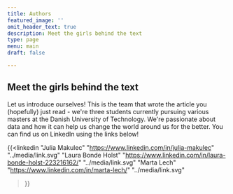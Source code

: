 ```yaml
---
title: Authors
featured_image: ''
omit_header_text: true
description: Meet the girls behind the text
type: page
menu: main
draft: false

---
```

## Meet the girls behind the text

Let us introduce ourselves! This is the team that wrote the article you (hopefully) just read - we're three students currently pursuing various masters at the Danish University of Technology. We're passionate about data and how it can help us change the world around us for the better. You can find us on LinkedIn using the links below!

{{<linkedin "Julia Makulec" "https://www.linkedin.com/in/julia-makulec" "../media/link.svg" 
    "Laura Bonde Holst" "https://www.linkedin.com/in/laura-bonde-holst-223216162/" "../media/link.svg"
    "Marta Lech" "https://www.linkedin.com/in/marta-lech/" "../media/link.svg"
>}}